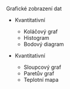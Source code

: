 Grafické zobrazení dat

-   Kvantitativní

	-   Koláčový graf
	-   Histogram
	-   Bodový diagram

-   Kvantitativní

	-   Sloupcový graf
	-   Paretův graf
	-   Teplotní mapa
